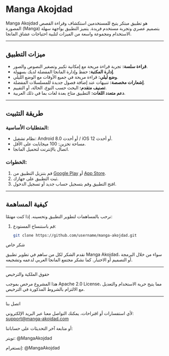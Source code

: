 # Manga Akojdad

Manga Akojdad هو تطبيق مبتكر يتيح للمستخدمين استكشاف وقراءة القصص المصورة (Manga) بتصميم عصري وتجربة مستخدم فريدة. يتميز التطبيق بواجهة سهلة الاستخدام ومجموعة واسعة من الميزات لتلبية احتياجات عشاق المانجا.

---

## **ميزات التطبيق**

- **قراءة سلسة:** تجربة قراءة مريحة مع إمكانية تكبير وتصغير النصوص والصور.
- **إدارة المكتبة:** حفظ وإدارة المانجا المفضلة لديك بسهولة.
- **وضع ليلي:** قراءة مريحة في جميع الأوقات مع الوضع الليلي.
- **إشعارات مخصصة:** تنبيهات عند إضافة فصول جديدة للمسلسلات المفضلة.
- **تصنيف متقدم:** البحث حسب النوع، الحالة، أو التقييم.
- **دعم متعدد اللغات:** التطبيق متاح بعدة لغات بما في ذلك العربية.

---

## **طريقة التثبيت**

### **المتطلبات الأساسية:**
- نظام تشغيل: Android 8.0 أو أحدث / iOS 12 أو أحدث.
- مساحة تخزين: 100 ميجابايت على الأقل.
- اتصال بالإنترنت لتحميل المانجا.

### **الخطوات:**
1. قم بتنزيل التطبيق من [Google Play](#) أو [App Store](#).
2. ثبت التطبيق على جهازك.
3. افتح التطبيق وقم بتسجيل حساب جديد أو تسجيل الدخول.

---

## **كيفية المساهمة**

نرحب بالمساهمات لتطوير التطبيق وتحسينه. إذا كنت مهتمًا:
1. قم باستنساخ المستودع:
   ```bash
   git clone https://github.com/username/manga-akojdad.git

شكر خاص

نقدم الشكر لكل من ساهم في تطوير تطبيق Manga Akojdad، سواء من خلال البرمجة أو التصميم أو الاختبار. كما نشكر مجتمع المانجا العربي لدعمه وتشجيعه.


---

حقوق الملكية والترخيص

هذا المشروع مرخص بموجب Apache 2.0 License، مما يتيح حرية الاستخدام والتعديل مع الالتزام بالشروط المذكورة في الترخيص.


---

اتصل بنا

لأي استفسارات أو اقتراحات، يمكنك التواصل معنا عبر البريد الإلكتروني:
support@manga-akojdad.com

أو متابعة آخر التحديثات على حساباتنا:

تويتر: @MangaAkojdad

إنستغرام: @MangaAkojdad